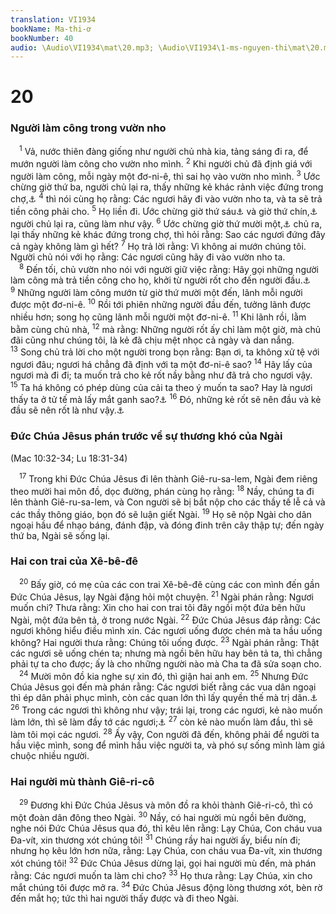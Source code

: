 ```yaml
---
translation: VI1934
bookName: Ma-thi-ơ 
bookNumber: 40
audio: \Audio\VI1934\mat\20.mp3; \Audio\VI1934\1-ms-nguyen-thi\mat\20.mp3; \Audio\VI1934\2-ms-david-dong\mat\20.mp3
---
```


<div class="title"><h1>20</h1><h3>Người làm công trong vườn nho</h3></div>
<span class="verse mat_20_1"> <sup>1</sup> Vả, nước thiên đàng giống như người chủ nhà kia, tảng sáng đi ra, để mướn người làm công cho vườn nho mình. </span>
<span class="verse mat_20_2"><sup>2</sup> Khi người chủ đã định giá với người làm công, mỗi ngày một đơ-ni-ê, thì sai họ vào vườn nho mình. </span>
<span class="verse mat_20_3"><sup>3</sup> Ước chừng giờ thứ ba, người chủ lại ra, thấy những kẻ khác rảnh việc đứng trong chợ,<a data-toggle="tooltip" data-placement="bottom" title="Khoảng chín giờ sáng">⚓</a></span>
<span class="verse mat_20_4"><sup>4</sup> thì nói cùng họ rằng: Các ngươi hãy đi vào vườn nho ta, và ta sẽ trả tiền công phải cho. </span>
<span class="verse mat_20_5"><sup>5</sup> Họ liền đi. Ước chừng giờ thứ sáu<a data-toggle="tooltip" data-placement="bottom" title="Khoảng mười hai giờ trưa">⚓</a> và giờ thứ chín,<a data-toggle="tooltip" data-placement="bottom" title="Khoảng ba giờ chiều">⚓</a> người chủ lại ra, cũng làm như vậy. </span>
<span class="verse mat_20_6"><sup>6</sup> Ước chừng giờ thứ mười một,<a data-toggle="tooltip" data-placement="bottom" title="Khoảng năm giờ chiều">⚓</a> chủ ra, lại thấy những kẻ khác đứng trong chợ, thì hỏi rằng: Sao các ngươi đứng đây cả ngày không làm gì hết? </span>
<span class="verse mat_20_7"><sup>7</sup> Họ trả lời rằng: Vì không ai mướn chúng tôi. Người chủ nói với họ rằng: Các ngươi cũng hãy đi vào vườn nho ta. <br/></span>
<span class="verse mat_20_8"> <sup>8</sup> Đến tối, chủ vườn nho nói với người giữ việc rằng: Hãy gọi những người làm công mà trả tiền công cho họ, khởi từ người rốt cho đến người đầu.<a data-toggle="tooltip" data-placement="bottom" title="Le 19:13; Phu 24:15">⚓</a></span>
<span class="verse mat_20_9"><sup>9</sup> Những người làm công mướn từ giờ thứ mười một đến, lãnh mỗi người được một đơ-ni-ê. </span>
<span class="verse mat_20_10"><sup>10</sup> Rồi tới phiên những người đầu đến, tưởng lãnh được nhiều hơn; song họ cũng lãnh mỗi người một đơ-ni-ê. </span>
<span class="verse mat_20_11"><sup>11</sup> Khi lãnh rồi, lằm bằm cùng chủ nhà, </span>
<span class="verse mat_20_12"><sup>12</sup> mà rằng: Những người rốt ấy chỉ làm một giờ, mà chủ đãi cũng như chúng tôi, là kẻ đã chịu mệt nhọc cả ngày và dan nắng. </span>
<span class="verse mat_20_13"><sup>13</sup> Song chủ trả lời cho một người trong bọn rằng: Bạn ơi, ta không xử tệ với ngươi đâu; ngươi há chẳng đã định với ta một đơ-ni-ê sao? </span>
<span class="verse mat_20_14"><sup>14</sup> Hãy lấy của ngươi mà đi đi; ta muốn trả cho kẻ rốt nầy bằng như đã trả cho ngươi vậy. </span>
<span class="verse mat_20_15"><sup>15</sup> Ta há không có phép dùng của cải ta theo ý muốn ta sao? Hay là ngươi thấy ta ở tử tế mà lấy mắt ganh sao?<a data-toggle="tooltip" data-placement="bottom" title="Ctd: có phải mắt bạn lườm nguýt vì tôi là người tốt chăng?">⚓</a></span>
<span class="verse mat_20_16"><sup>16</sup> Đó, những kẻ rốt sẽ nên đầu và kẻ đầu sẽ nên rốt là như vậy.<a data-toggle="tooltip" data-placement="bottom" title="Mat 19:30; Mac 10:31; Lu 13:30">⚓</a><br/></span>
<div class="title"><h3>Đức Chúa Jêsus phán trước về sự thương khó của Ngài</h3><p>(Mac 10:32-34; Lu 18:31-34)</p></div>
<span class="verse mat_20_17"> <sup>17</sup> Trong khi Đức Chúa Jêsus đi lên thành Giê-ru-sa-lem, Ngài đem riêng theo mười hai môn đồ, dọc đường, phán cùng họ rằng: </span>
<span class="verse mat_20_18"><sup>18</sup> Nầy, chúng ta đi lên thành Giê-ru-sa-lem, và Con người sẽ bị bắt nộp cho các thầy tế lễ cả và các thầy thông giáo, bọn đó sẽ luận giết Ngài. </span>
<span class="verse mat_20_19"><sup>19</sup> Họ sẽ nộp Ngài cho dân ngoại hầu để nhạo báng, đánh đập, và đóng đinh trên cây thập tự; đến ngày thứ ba, Ngài sẽ sống lại. <br/></span>
<div class="title"><h3>Hai con trai của Xê-bê-đê</h3></div>
<span class="verse mat_20_20"> <sup>20</sup> Bấy giờ, có mẹ của các con trai Xê-bê-đê cùng các con mình đến gần Đức Chúa Jêsus, lạy Ngài đặng hỏi một chuyện. </span>
<span class="verse mat_20_21"><sup>21</sup> Ngài phán rằng: Ngươi muốn chi? Thưa rằng: Xin cho hai con trai tôi đây ngồi một đứa bên hữu Ngài, một đứa bên tả, ở trong nước Ngài. </span>
<span class="verse mat_20_22"><sup>22</sup> Đức Chúa Jêsus đáp rằng: Các ngươi không hiểu điều mình xin. Các ngươi uống được chén mà ta hầu uống không? Hai người thưa rằng: Chúng tôi uống được. </span>
<span class="verse mat_20_23"><sup>23</sup> Ngài phán rằng: Thật các ngươi sẽ uống chén ta; nhưng mà ngồi bên hữu hay bên tả ta, thì chẳng phải tự ta cho được; ấy là cho những người nào mà Cha ta đã sửa soạn cho. <br/></span>
<span class="verse mat_20_24"> <sup>24</sup> Mười môn đồ kia nghe sự xin đó, thì giận hai anh em. </span>
<span class="verse mat_20_25"><sup>25</sup> Nhưng Đức Chúa Jêsus gọi đến mà phán rằng: Các ngươi biết rằng các vua dân ngoại thì ép dân phải phục mình, còn các quan lớn thì lấy quyền thế mà trị dân.<a data-toggle="tooltip" data-placement="bottom" title="Lu 22:25-26">⚓</a></span>
<span class="verse mat_20_26"><sup>26</sup> Trong các ngươi thì không như vậy; trái lại, trong các ngươi, kẻ nào muốn làm lớn, thì sẽ làm đầy tớ các ngươi;<a data-toggle="tooltip" data-placement="bottom" title="Mat 23:11; Mac 9:35; Lu 22:26">⚓</a></span>
<span class="verse mat_20_27"><sup>27</sup> còn kẻ nào muốn làm đầu, thì sẽ làm tôi mọi các ngươi. </span>
<span class="verse mat_20_28"><sup>28</sup> Ấy vậy, Con người đã đến, không phải để người ta hầu việc mình, song để mình hầu việc người ta, và phó sự sống mình làm giá chuộc nhiều người. <br/></span>
<div class="title"><h3>Hai người mù thành Giê-ri-cô</h3></div>
<span class="verse mat_20_29"> <sup>29</sup> Đương khi Đức Chúa Jêsus và môn đồ ra khỏi thành Giê-ri-cô, thì có một đoàn dân đông theo Ngài. </span>
<span class="verse mat_20_30"><sup>30</sup> Nầy, có hai người mù ngồi bên đường, nghe nói Đức Chúa Jêsus qua đó, thì kêu lên rằng: Lạy Chúa, Con cháu vua Đa-vít, xin thương xót chúng tôi! </span>
<span class="verse mat_20_31"><sup>31</sup> Chúng rầy hai người ấy, biểu nín đi; nhưng họ kêu lớn hơn nữa, rằng: Lạy Chúa, con cháu vua Đa-vít, xin thương xót chúng tôi! </span>
<span class="verse mat_20_32"><sup>32</sup> Đức Chúa Jêsus dừng lại, gọi hai người mù đến, mà phán rằng: Các ngươi muốn ta làm chi cho? </span>
<span class="verse mat_20_33"><sup>33</sup> Họ thưa rằng: Lạy Chúa, xin cho mắt chúng tôi được mở ra. </span>
<span class="verse mat_20_34"><sup>34</sup> Đức Chúa Jêsus động lòng thương xót, bèn rờ đến mắt họ; tức thì hai người thấy được và đi theo Ngài. <br/></span>
